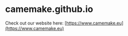 # camemake.github.io

Check out our website here: [https://www.camemake.eu](https://www.camemake.eu)
